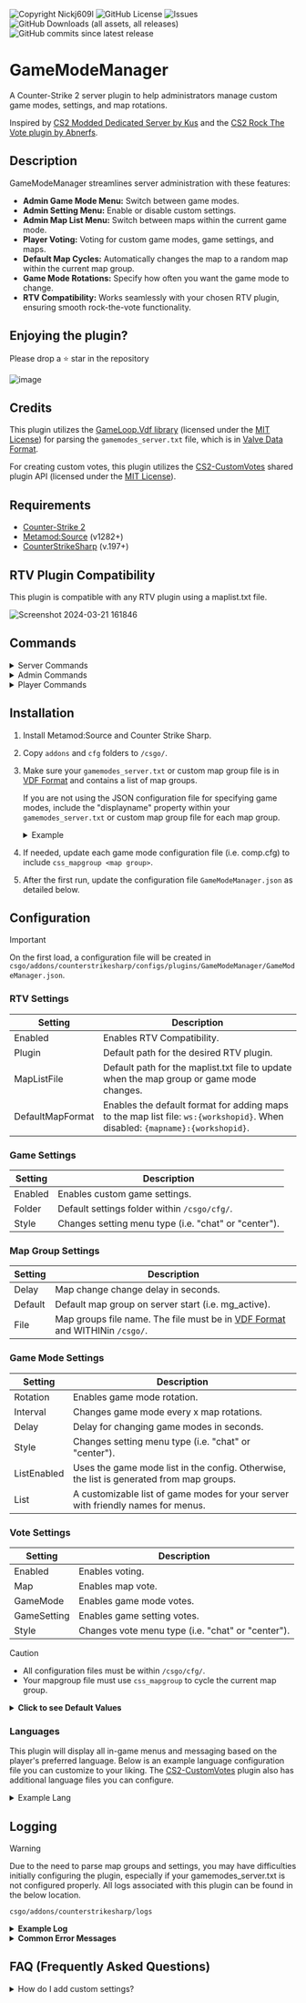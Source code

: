 ![Copyright Nickj609l](https://img.shields.io/badge/Copyright-Nickj609-red) ![GitHub License](https://img.shields.io/github/license/nickj609/GameModeManager) ![Issues](https://img.shields.io/github/issues/nickj609/GameModeManager) ![GitHub Downloads (all assets, all releases)](https://img.shields.io/github/downloads/nickj609/GameModeManager/total) ![GitHub commits since latest release](https://img.shields.io/github/commits-since/nickj609/GameModeManager/latest)

# GameModeManager
A Counter-Strike 2 server plugin to help administrators manage custom game modes, settings, and map rotations. 

Inspired by [CS2 Modded Dedicated Server by Kus](https://github.com/kus/cs2-modded-server) and the [CS2 Rock The Vote plugin by Abnerfs](https://github.com/abnerfs/cs2-rockthevote).

## Description
GameModeManager streamlines server administration with these features:

- **Admin Game Mode Menu:** Switch between game modes.
- **Admin Setting Menu:** Enable or disable custom settings.
- **Admin Map List Menu:** Switch between maps within the current game mode.
- **Player Voting:** Voting for custom game modes, game settings, and maps.
- **Default Map Cycles:** Automatically changes the map to a random map within the current map group.
- **Game Mode Rotations:** Specify how often you want the game mode to change.
- **RTV Compatibility:** Works seamlessly with your chosen RTV plugin, ensuring smooth rock-the-vote functionality.
  
## Enjoying the plugin?
Please drop a ⭐ star in the repository

![image](https://github.com/nickj609/GameModeManager/assets/32173425/4c1bef1e-ef13-4a30-b2eb-b02060535bcb)

## Credits
This plugin utilizes the [GameLoop.Vdf library](https://github.com/shravan2x/Gameloop.Vdf/) (licensed under the [MIT License](https://github.com/shravan2x/Gameloop.Vdf/blob/master/LICENSE)) for parsing the `gamemodes_server.txt` file, which is in [Valve Data Format](https://developer.valvesoftware.com/wiki/VDF).

For creating custom votes, this plugin utilizes the [CS2-CustomVotes](https://github.com/imi-tat0r/CS2-CustomVotes) shared plugin API (licensed under the [MIT License](https://github.com/imi-tat0r/CS2-CustomVotes?tab=MIT-1-ov-file)). 

## Requirements
- [Counter-Strike 2](https://www.counter-strike.net/cs2)
- [Metamod:Source](https://github.com/alliedmodders/metamod-source/) (v1282+)
- [CounterStrikeSharp](https://github.com/roflmuffin/CounterStrikeSharp) (v.197+)

## RTV Plugin Compatibility
This plugin is compatible with any RTV plugin using a maplist.txt file.

![Screenshot 2024-03-21 161846](https://github.com/nickj609/GameModeManager/assets/32173425/1e291efb-fe7f-4f0d-bb2c-e21d042bd153)

## Commands
<details>
<summary>Server Commands</summary>

- `css_rtv <true|false>` - Enables or disables RTV. (_Comming Soon_)

- `css_mapgroup <mg_name>` - Sets the map group and updates the map list and menus.

</details>
	
<details>
<summary>Admin Commands</summary>

- `!map <map name> <id>` - Changes the map to the map specified.
  
  > _The map ID is *optional* and only required for maps that aren't explicitly set for a given map group._

- `!maps (css_maps)` - Displays an admin menu for changing the map. 

   > _It only shows maps for the current game mode/map group._
   
- `!mode <mode name> (css_mode)` - Changes the game mode to the mode specified.
  
  > _For example, for **mg_surf** you would do **!mode surf**._ 
  
- `!modes (css_modes)` - Displays an admin menu for changing the game mode.

- `!setting <enable|disable> <setting name> (css_setting)` - Enables or disables a custom game setting.
  
  > _For example, for **enable_movement_unlock.cfg** you would do **!setting movement_unlock**._ 
  
- `!settings (css_settings)` - Displays an admin menu for enabling or disabling custom game settings.

</details>

<details>
<summary>Player Commands</summary>
	
- `!changemode` - Creates a vote to change the game mode (all modes).

   ![Screenshot 2024-06-08 212539](https://github.com/nickj609/GameModeManager/assets/32173425/f5e3d915-4c01-45d5-95a2-a40b693e17bb)

   ![Screenshot 2024-06-08 212613](https://github.com/nickj609/GameModeManager/assets/32173425/fa6473c6-5372-4c4b-afb6-2ef5087ea550)

- `!showmodes` - Menu to display all per mode votes that can be created.

   ![Screenshot 2024-06-08 212831](https://github.com/nickj609/GameModeManager/assets/32173425/8fd7e73f-c2e9-459d-bf33-9878de227f55)

   ![Screenshot 2024-06-08 213033](https://github.com/nickj609/GameModeManager/assets/32173425/4b252eb5-69ef-4973-89b8-b48c2f6f7019)

- `!showsettings` - Menu to display all per setting votes that can be created.

   ![Screenshot 2024-06-08 212803](https://github.com/nickj609/GameModeManager/assets/32173425/16a907d1-3bd9-4416-bda6-4d6cc4c55030)
   
   ![Screenshot 2024-06-08 213008](https://github.com/nickj609/GameModeManager/assets/32173425/b6a34ec1-277f-4361-bd1c-0e405b20834f)

- `!showmaps` - Menu to display all per map votes that can be created. This only shows maps from the current map group/game mode. 

  ![Screenshot 2024-06-08 212858](https://github.com/nickj609/GameModeManager/assets/32173425/1ba2a65a-8867-420c-9576-5549fa5e5469)

  ![Screenshot 2024-06-08 212923](https://github.com/nickj609/GameModeManager/assets/32173425/eb6a198a-a2cf-477b-ba02-ca6469bd38fc)
  
</details>

## Installation
1. Install Metamod:Source and Counter Strike Sharp.
2. Copy `addons` and `cfg` folders to `/csgo/`.
3. Make sure your `gamemodes_server.txt` or custom map group file is in [VDF Format](https://developer.valvesoftware.com/wiki/VDF) and contains a list of map groups.

   If you are not using the JSON configuration file for specifying game modes, include the "displayname" property within your `gamemodes_server.txt` or custom map group file for each map group.

   <details>
   <summary>Example</summary>
   
   ```
   "mg_dm"
	{
		"imagename"				"mapgroup-bomb"
		"displayname"				"Deathmatch"
		"nameID"				"#SFUI_Mapgroup_allclassic"
		"tooltipID"				"#SFUI_MapGroup_Tooltip_Desc_DeathMatch"
		"name"					"mg_dm"
		"icon_image_path"			"map_icons/mapgroup_icon_deathmatch"
		"maps"
		{
			"ar_shoots"						""
			"ar_baggage"						""
			"workshop/3070550406/de_safehouse"			""
			"workshop/3070563536/de_lake"				""
			"workshop/3070581293/de_bank"				""
			"workshop/3070923343/fy_pool_day"			""
			"workshop/3070238628/fy_iceworld"			""
		}
	}
   ```
   
   </details>
  
5. If needed, update each game mode configuration file (i.e. comp.cfg) to include `css_mapgroup <map group>`.
6. After the first run, update the configuration file `GameModeManager.json` as detailed below.

## Configuration
> [!IMPORTANT]
> On the first load, a configuration file will be created in `csgo/addons/counterstrikesharp/configs/plugins/GameModeManager/GameModeManager.json`.

### RTV Settings
| Setting             | Description                                                                                                                               |
| ------------------- | ----------------------------------------------------------------------------------------------------------------------------------------- | 
| Enabled             | Enables RTV Compatibility.                                                                                                                | 
| Plugin              | Default path for the desired RTV plugin.                                                                                                  | 
| MapListFile         | Default path for the maplist.txt file to update when the map group or game mode changes.                                                  | 
| DefaultMapFormat    | Enables the default format for adding maps to the map list file: `ws:{workshopid}`. When disabled: `{mapname}:{workshopid}`.              |

### Game Settings
| Setting             | Description                                                                                                                               |
| ------------------- | ----------------------------------------------------------------------------------------------------------------------------------------- | 
| Enabled             | Enables custom game settings.                                                                                                             | 
| Folder              | Default settings folder within `/csgo/cfg/`.                                                                                                  | 
| Style               | Changes setting menu type (i.e. "chat" or "center").                                                                                      |

### Map Group Settings
| Setting             | Description                                                                                                                               |
| ------------------- | ----------------------------------------------------------------------------------------------------------------------------------------- |
| Delay               | Map change change delay in seconds.                                                                                                       | 
| Default             | Default map group on server start (i.e. mg_active).                                                                                       | 
| File                | Map groups file name. The file must be in [VDF Format](https://developer.valvesoftware.com/wiki/VDF) and WITHINin `/csgo/`.               |     

### Game Mode Settings
| Setting             | Description                                                                                                                               |
| ------------------- | ----------------------------------------------------------------------------------------------------------------------------------------- | 
| Rotation            | Enables game mode rotation.                                                                                                               |  
| Interval            | Changes game mode every x map rotations.                                                                                                  | 
| Delay               | Delay for changing game modes in seconds.                                                                                                 | 
| Style               | Changes setting menu type (i.e. "chat" or "center").                                                                                      |
| ListEnabled         | Uses the game mode list in the config. Otherwise, the list is generated from map groups.                                                  |
| List                | A customizable list of game modes for your server with friendly names for menus.                                                                    |  

### Vote Settings
| Setting             | Description                                                                                                                               |
| ------------------- | ----------------------------------------------------------------------------------------------------------------------------------------- | 
| Enabled             | Enables voting.                                                                                                                           | 
| Map                 | Enables map vote.                                                                                                                         | 
| GameMode            | Enables game mode votes.                                                                                                                  |
| GameSetting         | Enables game setting votes.                                                                                                               |
| Style               | Changes vote menu type (i.e. "chat" or "center").                                                                                         |

> [!CAUTION]
> - All configuration files must be within `/csgo/cfg/`.
> - Your mapgroup file must use `css_mapgroup` to cycle the current map group.

<details>
<summary><b>Click to see Default Values</b></summary>
	
```
// This configuration was automatically generated by CounterStrikeSharp for plugin 'GameModeManager', at 2024/06/08 09:52:11
{
  "Version": 2,
  "RTV": {
    "Enabled": false,
    "Plugin": "addons/counterstrikesharp/plugins/RockTheVote/RockTheVote.dll",
    "MapListFile": "addons/counterstrikesharp/plugins/RockTheVote/maplist.txt",
    "DefaultMapFormat": false
  },
  "MapGroup": {
    "Delay": 5,
    "Default": "mg_active",
    "File": "gamemodes_server.txt"
  },
  "Settings": {
    "Enabled": true,
    "Folder": "settings",
    "Style": "center"
  },
  "GameMode": {
    "Rotation": true,
    "Interval": 4,
    "Delay": 5,
    "Style": "center",
    "ListEnabled": true,
    "List": {
      "comp": "Competitive",
      "1v1": "1 vs 1",
      "aim": "Aim",
      "awp": "AWP Only",
      "scoutzknivez": "ScoutzKnives",
      "wingman": "Wingman",
      "gungame": "Gun Game",
      "surf": "Surf",
      "dm": "Deathmatch",
      "dm-multicfg": "Deathmatch Multicfg",
      "course": "Course",
      "hns": "Hide N Seek",
      "kz": "Kreedz",
      "minigames": "Mini Games"
    }
  },
  "Votes": {
    "Enabled": false,
    "Map": false,
    "GameMode": false,
    "GameSetting": false,
    "Style": "center"
  },
  "ConfigVersion": 2
}
```
</details>

### Languages
This plugin will display all in-game menus and messaging based on the player's preferred language. Below is an example language configuration file you can customize to your liking. The [CS2-CustomVotes](https://github.com/imi-tat0r/CS2-CustomVotes) plugin also has additional language files you can configure. 

<details>
<summary>Example Lang</summary>
	
```
{
  "plugin.prefix": "[{GREEN}Server{DEFAULT}]",
  "changemap.message": "{LIGHTRED}{0}{DEFAULT} has changed the map to {LIGHTRED}{1}{DEFAULT}.",
  "changemode.message": "Admin {LIGHTRED}{0}{DEFAULT} has changed the game mode to {LIGHTRED}{1}{DEFAULT}.",
  "enable.changesetting.message": "Admin {LIGHTRED}{0}{DEFAULT} has {LIGHTRED}Enabled{DEFAULT} setting {LIGHTRED}{1}{DEFAULT}.",
  "disable.changesetting.message": "Admin {LIGHTRED}{0}{DEFAULT} has {LIGHTRED}Disabled{DEFAULT} setting {LIGHTRED}{1}{DEFAULT}.",
  "menu.yes": "Yes",
  "menu.no": "No",
  "menu.enable": "Enable",
  "menu.disable": "Disable",
  "mode.show.menu-response": "Say {GREEN}!{0}{DEFAULT} to create a vote.",
  "mode.vote.menu-title": "Change game mode to {GOLD}{0}{DEFAULT}?",
  "modes.menu-title": "Game Mode List",
  "modes.vote.menu-title": "Change game mode?",
  "map.vote.menu-title": "Change map to {0}?",
  "maps.menu-title": "Map List",
  "maps.show.menu-response": "Say {GREEN}!{0}{DEFAULT} to create a vote.",
  "setting.vote.menu-title": "Change setting {GOLD}{0}{DEFAULT}?",
  "setting.show.menu-response": "Say {GREEN}!{0}{DEFAULT} to create a vote.",
  "settings.menu-actions": "Setting Actions",
  "settings.menu-title": "Setting List"
}
```

</details>


## Logging
>[!WARNING]
> Due to the need to parse map groups and settings, you may have difficulties initially configuring the plugin, especially if your gamemodes_server.txt is not configured properly. All logs associated with this plugin can be found in the below location.
> 
> `csgo/addons/counterstrikesharp/logs`

<details>
<summary><b>Example Log</b></summary>

```
2024-06-08 22:59:32.805 +00:00 [INFO] plugin:GameModeManager Loading map groups...
2024-06-08 22:59:32.821 +00:00 [INFO] plugin:GameModeManager Creating game modes...
2024-06-08 22:59:32.823 +00:00 [INFO] plugin:GameModeManager Loading settings...
2024-06-08 22:59:32.827 +00:00 [WARN] plugin:GameModeManager Skipping random_setting.cfg because its missing the correct prefix.
2024-06-08 22:59:32.835 +00:00 [INFO] plugin:GameModeManager Enabling game mode and map rotations...
2024-06-08 22:59:34.096 +00:00 [INFO] plugin:GameModeManager Registering custom votes...
2024-06-08 23:01:12.832 +00:00 [WARN] plugin:GameModeManager New map group could not be found. Setting default map group.
2024-06-08 23:05:24.421 +00:00 [INFO] plugin:GameModeManager Current map group is mg_active.
2024-06-08 23:05:24.421 +00:00 [INFO] plugin:GameModeManager New map group is mg_active.
2024-06-08 24:15:47.044 +00:00 [INFO] plugin:GameModeManager Game has ended. Picking random map from current map group...
2024-06-08 24:17:76.044 +00:00 [INFO] plugin:GameModeManager Deregistering custom votes...
```
	
</details>

<details>
<summary><b>Common Error Messages</b></summary>

| Error/Warning Message                                              | Description                                                                                                              |
| -------------------------------------------------------------------| ------------------------------------------------------------------------------------------------------------------------ | 
| `Cannot Find`                                                      | Unable to locate the file specified from `GameModeManager.json` config.                                                  | 
| `Incomplete VDF data`                                              | Your `gamemodes_server.txt` file is not formatted properly in [VDF Format](https://developer.valvesoftware.com/wiki/VDF).| 
| `Your config file is too old`                                      | Please backup and remove it from `addons/counterstrikesharp/configs/plugins/GameModeManager` to recreate it.             |
| `The mapgroup property doesn't exist`                              | The "mapgroup" property cannot be found in your `gamemodes_server.txt` file.                                             | 
| `Mapgroup found, but the 'maps' property is missing or incomplete` | The "maps" property cannot be found in your `gamemodes_server.txt` file for one of your map groups.                      | 

</details>

## FAQ (Frequently Asked Questions)

<details>
<summary>How do I add custom settings?</summary>
<br>
To add custom settings, create two configuration files with the enable_ and disable_ prefix (i.e. enable_autobhop.cfg, disable_autobhop.cfg). Then, put those files in the `/csgo/cfg/settings/` folder. This is the default settings folder. You can change this folder in the configuration settings.
</details>
